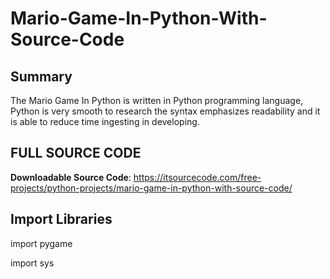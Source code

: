 # Mario-Game-In-Python-With-Source-Code

## Summary

The Mario Game In Python is written in Python programming language, Python is very smooth to research the syntax emphasizes readability and it is able to reduce time ingesting in developing.

## FULL SOURCE CODE

**Downloadable Source Code**: https://itsourcecode.com/free-projects/python-projects/mario-game-in-python-with-source-code/

## Import Libraries

import pygame

import sys
